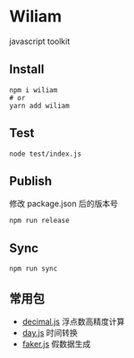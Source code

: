 # Wiliam

javascript toolkit

## Install

```shell
npm i wiliam
# or
yarn add wiliam
```

## Test

```shell
node test/index.js
```

## Publish

修改 package.json 后的版本号

```shell
npm run release
```

## Sync

```shell
npm run sync
```

## 常用包

- [decimal.js](https://www.npmjs.com/package/decimal.js) 浮点数高精度计算
- [day.js](https://www.npmjs.com/package/dayjs) 时间转换
- [faker.js](https://www.npmjs.com/package/faker) 假数据生成

